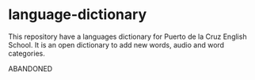 # language-dictionary
This repository have a languages dictionary for Puerto de la Cruz English School. It is an open dictionary to add new words, audio and word categories.

ABANDONED

